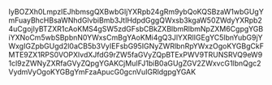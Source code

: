 IyBOZXh0LmpzIEJhbmsgQXBwbGljYXRpb24gRm9ybQoKQSBzaW1wbGUgYmFuayBhcHBsaWNhdGlvbiBmb3JtIHdpdGggQWxsb3kgaW50ZWdyYXRpb24uCgojIyBTZXR1cAoKMS4gSW5zdGFsbCBkZXBlbmRlbmNpZXM6CgpgYGBiYXNoCm5wbSBpbnN0YWxsCmBgYAoKMi4gQ3JlYXRlIGEgYC5lbnYubG9jYWxgIGZpbGUgd2l0aCB5b3VyIEFsbG95IGNyZWRlbnRpYWxzOgoKYGBgCkFMTE9ZX1RPS0VOPXlvdXJfdG9rZW5faGVyZQpBTExPWV9TRUNSRVQ9eW91cl9zZWNyZXRfaGVyZQpgYGAKCjMuIFJ1biB0aGUgZGV2ZWxvcG1lbnQgc2VydmVyOgoKYGBgYmFzaApucG0gcnVuIGRldgpgYGAK